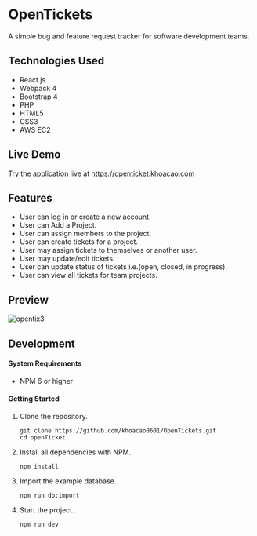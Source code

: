 # OpenTickets

A simple bug and feature request tracker for software development teams.

## Technologies Used

- React.js
- Webpack 4
- Bootstrap 4
- PHP
- HTML5
- CSS3
- AWS EC2

## Live Demo

Try the application live at https://openticket.khoacao.com

## Features
- User can log in or create a new account.
- User can Add a Project.
- User can assign members to the project.
- User can create tickets for a project.
- User may assign tickets to themselves or another user.
- User may update/edit tickets.
- User can update status of tickets i.e.(open, closed, in progress).
- User can view all tickets for team projects.

## Preview

![opentix3](https://user-images.githubusercontent.com/35503354/72466269-6a350f00-378d-11ea-9eb1-2fa7379d8973.gif)

## Development

#### System Requirements

- NPM 6 or higher

#### Getting Started

1. Clone the repository.

    ```shell
    git clone https://github.com/khoacao0601/OpenTickets.git
    cd openTicket
    ```

2. Install all dependencies with NPM.

    ```shell
    npm install
    ```

3. Import the example database.

    ```shell
    npm run db:import
    ```

4. Start the project.

    ```shell
    npm run dev
    ```
